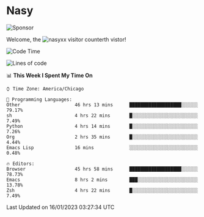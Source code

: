 # Nasy

<!--
<p align="center">
<img height="200" src="https://github-readme-stats.vercel.app/api?username=nasyxx&count_private=true&show_icons=true&theme=dracula&include_all_commits=true"/>
<img height="200" src="https://github-readme-stats.vercel.app/api/top-langs/?username=nasyxx&theme=dracula&hide=html,jupyter+notebook&count_private=true&show_icons=true"/>
</p>

  
----------------
-->

![Sponsor](https://img.shields.io/static/v1.svg?label=Sponsor&message=%E2%9D%A4&logo=GitHub&style=flat&color=pink)
 
Welcome, the ![nasyxx visitor counter](https://count.getloli.com/get/@nasyxx?theme=rule34)th vistor!
 
<!--START_SECTION:waka-->
![Code Time](http://img.shields.io/badge/Code%20Time-3%2C106%20hrs%2040%20mins-blue)

![Lines of code](https://img.shields.io/badge/From%20Hello%20World%20I%27ve%20Written-5%20Million%20lines%20of%20code-blue)

📊 **This Week I Spent My Time On** 

```text
⌚︎ Time Zone: America/Chicago

💬 Programming Languages: 
Other                    46 hrs 13 mins      ███████████████████░░░░░░   79.17% 
sh                       4 hrs 22 mins       █░░░░░░░░░░░░░░░░░░░░░░░░   7.49% 
Python                   4 hrs 14 mins       █░░░░░░░░░░░░░░░░░░░░░░░░   7.26% 
Org                      2 hrs 35 mins       █░░░░░░░░░░░░░░░░░░░░░░░░   4.44% 
Emacs Lisp               16 mins             ░░░░░░░░░░░░░░░░░░░░░░░░░   0.48%

🔥 Editors: 
Browser                  45 hrs 58 mins      ███████████████████░░░░░░   78.73% 
Emacs                    8 hrs 2 mins        ███░░░░░░░░░░░░░░░░░░░░░░   13.78% 
Zsh                      4 hrs 22 mins       █░░░░░░░░░░░░░░░░░░░░░░░░   7.49%

```


 Last Updated on 16/01/2023 03:27:34 UTC
<!--END_SECTION:waka-->

<!-- ![visitors](https://visitor-badge.laobi.icu/badge?page_id=nasyxx.nasyxx) -->
